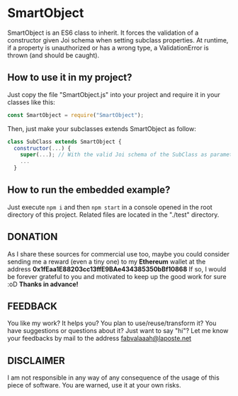 # SmartObject

SmartObject is an ES6 class to inherit. It forces the validation of a constructor given Joi schema when setting subclass properties. At runtime, if a property is unauthorized or has a wrong type, a ValidationError is thrown (and should be caught).

## How to use it in my project?

Just copy the file "SmartObject.js" into your project and require it in your classes like this:

```javascript
const SmartObject = require("SmartObject");
```

Then, just make your subclasses extends SmartObject as follow:

```javascript
class SubClass extends SmartObject {
  constructor(...) {
    super(...); // With the valid Joi schema of the SubClass as parameter
    ...
  }
```

## How to run the embedded example?

Just execute `npm i` and then `npm start` in a console opened in the root directory of this project. Related files are located in the "./test" directory.

## DONATION

As I share these sources for commercial use too, maybe you could consider
sending me a reward (even a tiny one) to my **Ethereum** wallet at the address
**0x1fEaa1E88203cc13ffE9BAe434385350bBf10868**
If so, I would be forever grateful to you and motivated to keep up the good work
for sure :oD **Thanks in advance!**

## FEEDBACK

You like my work? It helps you? You plan to use/reuse/transform it? You have
suggestions or questions about it? Just want to say "hi"? Let me know your
feedbacks by mail to the address fabvalaaah@laposte.net

## DISCLAIMER

I am not responsible in any way of any consequence of the usage of this piece of
software. You are warned, use it at your own risks.
